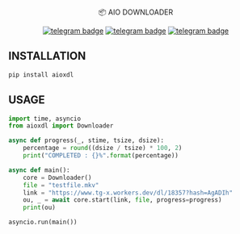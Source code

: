 <p align="center">
    📦 <a href="https://pypi.org/project/aioxdl" style="text-decoration:none;">AIO DOWNLOADER</a>
</p>

<p align="center">
   <a href="https://telegram.me/clinton_abraham"><img src="https://img.shields.io/badge/𝑪𝒍𝒊𝒏𝒕𝒐𝒏 𝑨𝒃𝒓𝒂𝒉𝒂𝒎-30302f?style=flat&logo=telegram" alt="telegram badge"/></a>
   <a href="https://telegram.me/Space_x_bots"><img src="https://img.shields.io/badge/Sᴘᴀᴄᴇ ✗ ʙᴏᴛꜱ-30302f?style=flat&logo=telegram" alt="telegram badge"/></a>
   <a href="https://telegram.me/sources_codes"><img src="https://img.shields.io/badge/Sᴏᴜʀᴄᴇ ᴄᴏᴅᴇꜱ-30302f?style=flat&logo=telegram" alt="telegram badge"/></a>
</p>

## INSTALLATION
```bash
pip install aioxdl
```

## USAGE

```python
import time, asyncio
from aioxdl import Downloader

async def progress(_, stime, tsize, dsize):
    percentage = round((dsize / tsize) * 100, 2)
    print("COMPLETED : {}%".format(percentage))

async def main():
    core = Downloader()
    file = "testfile.mkv"
    link = "https://www.tg-x.workers.dev/dl/18357?hash=AgADIh"
    ou, _ = await core.start(link, file, progress=progress)
    print(ou)

asyncio.run(main())
```
